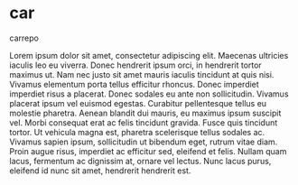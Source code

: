 # car
carrepo

Lorem ipsum dolor sit amet, consectetur adipiscing elit. Maecenas ultricies iaculis leo eu viverra. Donec hendrerit ipsum orci, in hendrerit tortor maximus ut. Nam nec justo sit amet mauris iaculis tincidunt at quis nisi. Vivamus elementum porta tellus efficitur rhoncus. Donec imperdiet imperdiet risus a placerat. Donec sodales eu ante non sollicitudin. Vivamus placerat ipsum vel euismod egestas. Curabitur pellentesque tellus eu molestie pharetra. Aenean blandit dui mauris, eu maximus ipsum suscipit vel. Morbi consequat erat ac felis tincidunt gravida. Fusce quis tincidunt tortor. Ut vehicula magna est, pharetra scelerisque tellus sodales ac. Vivamus sapien ipsum, sollicitudin ut bibendum eget, rutrum vitae diam. Proin augue risus, imperdiet ac efficitur sed, eleifend et felis. Nullam quam lacus, fermentum ac dignissim at, ornare vel lectus. Nunc lacus purus, eleifend id nunc sit amet, hendrerit hendrerit est.
